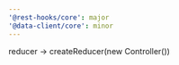 ```yaml
---
'@rest-hooks/core': major
'@data-client/core': minor
---
```


reducer -> createReducer(new Controller())
